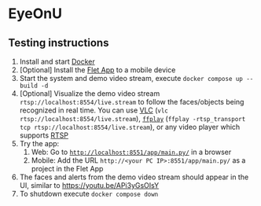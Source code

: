 # EyeOnU

## Testing instructions

1. Install and start [Docker](https://www.docker.com/)
2. [Optional] Install the [Flet App](https://play.google.com/store/apps/details?id=com.appveyor.flet&pli=1) to a mobile device
2. Start the system and demo video stream, execute `docker compose up --build -d`
3. [Optional] Visualize the demo video stream `rtsp://localhost:8554/live.stream` to follow the faces/objects being recognized in real time. You can use [VLC](https://www.videolan.org/vlc/) (`vlc rtsp://localhost:8554/live.stream`), [`ffplay`](https://ffmpeg.org/ffplay.html) (`ffplay -rtsp_transport tcp rtsp://localhost:8554/live.stream`), or any video player which supports [RTSP](https://en.wikipedia.org/wiki/Real-Time_Streaming_Protocol)
4. Try the app:
   1. Web: Go to [`http://localhost:8551/app/main.py/`](http://localhost:8551/app/main.py/) in a browser
   1. Mobile: Add the URL `http://<your PC IP>:8551/app/main.py/` as a project in the Flet App
5. The faces and alerts from the demo video stream should appear in the UI, similar to https://youtu.be/APi3yGsOIsY
6. To shutdown execute `docker compose down`